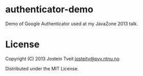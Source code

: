 # authenticator-demo

Demo of Google Authenticator used at my JavaZone 2013 talk.

# License

Copyright (C) 2013 Jostein Tveit <josteitv@pvv.ntnu.no>

Distributed under the MIT License.
